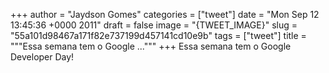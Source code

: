 
+++
author = "Jaydson Gomes"
categories = ["tweet"]
date = "Mon Sep 12 13:45:36 +0000 2011"
draft = false
image = "{TWEET_IMAGE}"
slug = "55a101d98467a171f82e737199d457141cd10e9b"
tags = ["tweet"]
title = """Essa semana tem o Google ..."""
+++
Essa semana tem o Google Developer Day!
